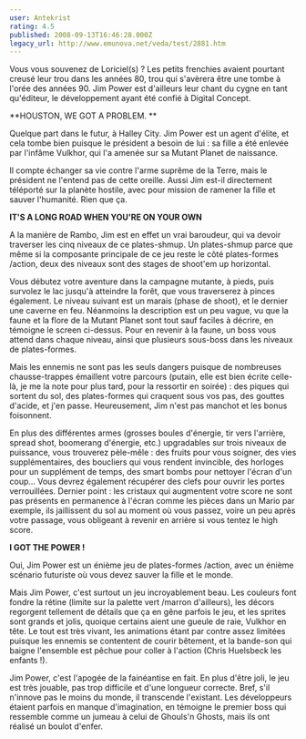 ```yaml
---
user: Antekrist
rating: 4.5
published: 2008-09-13T16:46:28.000Z
legacy_url: http://www.emunova.net/veda/test/2881.htm
---
```

Vous vous souvenez de Loriciel(s) ? Les petits frenchies avaient pourtant creusé leur trou dans les années 80, trou qui s'avèrera être une tombe à l'orée des années 90\. Jim Power est d'ailleurs leur chant du cygne en tant qu'éditeur, le développement ayant été confié à Digital Concept.  

  

**HOUSTON, WE GOT A PROBLEM. **  

Quelque part dans le futur, à Halley City. Jim Power est un agent d'élite, et cela tombe bien puisque le président a besoin de lui : sa fille a été enlevée par l'infâme Vulkhor, qui l'a amenée sur sa Mutant Planet de naissance.  

Il compte échanger sa vie contre l'arme suprême de la Terre, mais le président ne l'entend pas de cette oreille. Aussi Jim est-il directement téléporté sur la planète hostile, avec pour mission de ramener la fille et sauver l'humanité. Rien que ça.  

  

**IT'S A LONG ROAD WHEN YOU'RE ON YOUR OWN**  

A la manière de Rambo, Jim est en effet un vrai baroudeur, qui va devoir traverser les cinq niveaux de ce plates-shmup. Un plates-shmup parce que même si la composante principale de ce jeu reste le côté plates-formes /action, deux des niveaux sont des stages de shoot'em up horizontal.  

Vous débutez votre aventure dans la campagne mutante, à pieds, puis survolez le lac jusqu'à atteindre la forêt, que vous traverserez à pinces également. Le niveau suivant est un marais (phase de shoot), et le dernier une caverne en feu. Néanmoins la description est un peu vague, vu que la faune et la flore de la Mutant Planet sont tout sauf faciles à décrire, en témoigne le screen ci-dessus. Pour en revenir à la faune, un boss vous attend dans chaque niveau, ainsi que plusieurs sous-boss dans les niveaux de plates-formes.  

Mais les ennemis ne sont pas les seuls dangers puisque de nombreuses chausse-trappes émaillent votre parcours (putain, elle est bien écrite celle-là, je me la note pour plus tard, pour la ressortir en soirée) : des piques qui sortent du sol, des plates-formes qui craquent sous vos pas, des gouttes d'acide, et j'en passe. Heureusement, Jim n'est pas manchot et les bonus foisonnent.  

En plus des différentes armes (grosses boules d'énergie, tir vers l'arrière, spread shot, boomerang d'énergie, etc.) upgradables sur trois niveaux de puissance, vous trouverez pèle-mêle : des fruits pour vous soigner, des vies supplémentaires, des boucliers qui vous rendent invincible, des horloges pour un supplément de temps, des smart bombs pour nettoyer l'écran d'un coup... Vous devrez également récupérer des clefs pour ouvrir les portes verrouillées. Dernier point : les cristaux qui augmentent votre score ne sont pas présents en permanence à l'écran comme les pièces dans un Mario par exemple, ils jaillissent du sol au moment où vous passez, voire un peu après votre passage, vous obligeant à revenir en arrière si vous tentez le high score.  

  

**I GOT THE POWER !**  

Oui, Jim Power est un énième jeu de plates-formes /action, avec un énième scénario futuriste où vous devez sauver la fille et le monde.  

Mais Jim Power, c'est surtout un jeu incroyablement beau. Les couleurs font fondre la rétine (limite sur la palette vert /marron d'ailleurs), les décors regorgent tellement de détails que ça en gêne parfois le jeu, et les sprites sont grands et jolis, quoique certains aient une gueule de raie, Vulkhor en tête. Le tout est très vivant, les animations étant par contre assez limitées puisque les ennemis se contentent de courir bêtement, et la bande-son qui baigne l'ensemble est pêchue pour coller à l'action (Chris Huelsbeck les enfants !).  

Jim Power, c'est l'apogée de la fainéantise en fait. En plus d'être joli, le jeu est très jouable, pas trop difficile et d'une longueur correcte. Bref, s'il n'innove pas le moins du monde, il transcende l'existant. Les développeurs étaient parfois en manque d'imagination, en témoigne le premier boss qui ressemble comme un jumeau à celui de Ghouls'n Ghosts, mais ils ont réalisé un boulot d'enfer.